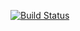 [![Build Status](https://travis-ci.org/kusl/purepython.svg?branch=master)](https://travis-ci.org/kusl/purepython)